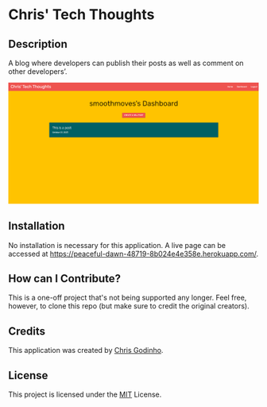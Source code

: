 # Chris' Tech Thoughts

## Description

A blog where developers can publish their posts as well as comment on other developers’.

![A render of the app in execution](/public/images/readme_render.jpg)

## Installation

No installation is necessary for this application. A live page can be accessed at <https://peaceful-dawn-48719-8b024e4e358e.herokuapp.com/>.

## How can I Contribute?

This is a one-off project that's not being supported any longer. Feel free, however, to clone this repo (but make sure to credit the original creators).

## Credits

This application was created by [Chris Godinho](<https://github.com/chris-godinho>).

## License

This project is licensed under the [MIT](/LICENSE) License.